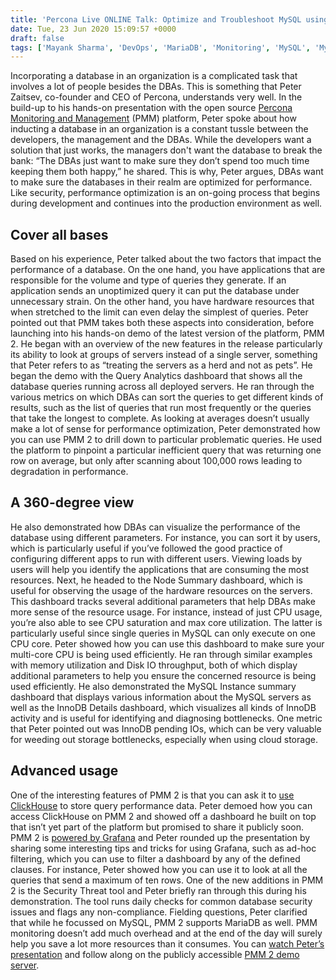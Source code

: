 ```yaml
---
title: 'Percona Live ONLINE Talk: Optimize and Troubleshoot MySQL using Percona Monitoring and Management by Peter Zaitsev'
date: Tue, 23 Jun 2020 15:09:57 +0000
draft: false
tags: ['Mayank Sharma', 'DevOps', 'MariaDB', 'Monitoring', 'MySQL', 'MySQL', 'mysql-and-variants', 'Open Source Databases', 'Percona Monitoring and Management', 'PMM', 'Tools']
---
```


Incorporating a database in an organization is a complicated task that involves a lot of people besides the DBAs. This is something that Peter Zaitsev, co-founder and CEO of Percona, understands very well. In the build-up to his hands-on presentation with the open source [Percona Monitoring and Management](https://www.percona.com/software/database-tools/percona-monitoring-and-management) (PMM) platform, Peter spoke about how inducting a database in an organization is a constant tussle between the developers, the management and the DBAs. While the developers want a solution that just works, the managers don't want the database to break the bank: “The DBAs just want to make sure they don’t spend too much time keeping them both happy,” he shared. This is why, Peter argues, DBAs want to make sure the databases in their realm are optimized for performance. Like security, performance optimization is an on-going process that begins during development and continues into the production environment as well.

Cover all bases
---------------

Based on his experience, Peter talked about the two factors that impact the performance of a database. On the one hand, you have applications that are responsible for the volume and type of queries they generate. If an application sends an unoptimized query it can put the database under unnecessary strain. On the other hand, you have hardware resources that when stretched to the limit can even delay the simplest of queries. Peter pointed out that PMM takes both these aspects into consideration, before launching into his hands-on demo of the latest version of the platform, PMM 2. He began with an overview of the new features in the release particularly its ability to look at groups of servers instead of a single server, something that Peter refers to as “treating the servers as a herd and not as pets”. He began the demo with the Query Analytics dashboard that shows all the database queries running across all deployed servers. He ran through the various metrics on which DBAs can sort the queries to get different kinds of results, such as the list of queries that run most frequently or the queries that take the longest to complete. As looking at averages doesn’t usually make a lot of sense for performance optimization, Peter demonstrated how you can use PMM 2 to drill down to particular problematic queries. He used the platform to pinpoint a particular inefficient query that was returning one row on average, but only after scanning about 100,000 rows leading to degradation in performance.

A 360-degree view
-----------------

He also demonstrated how DBAs can visualize the performance of the database using different parameters. For instance, you can sort it by users, which is particularly useful if you’ve followed the good practice of configuring different apps to run with different users. Viewing loads by users will help you identify the applications that are consuming the most resources. Next, he headed to the Node Summary dashboard, which is useful for observing the usage of the hardware resources on the servers. This dashboard tracks several additional parameters that help DBAs make more sense of the resource usage. For instance, instead of just CPU usage, you’re also able to see CPU saturation and max core utilization. The latter is particularly useful since single queries in MySQL can only execute on one CPU core. Peter showed how you can use this dashboard to make sure your multi-core CPU is being used efficiently. He ran through similar examples with memory utilization and Disk IO throughput, both of which display additional parameters to help you ensure the concerned resource is being used efficiently. He also demonstrated the MySQL Instance summary dashboard that displays various information about the MySQL servers as well as the InnoDB Details dashboard, which visualizes all kinds of InnoDB activity and is useful for identifying and diagnosing bottlenecks. One metric that Peter pointed out was InnoDB pending IOs, which can be very valuable for weeding out storage bottlenecks, especially when using cloud storage.

Advanced usage
--------------

One of the interesting features of PMM 2 is that you can ask it to [use ClickHouse](https://www.percona.com/blog/2020/03/30/advanced-query-analysis-in-percona-monitoring-and-management-with-direct-clickhouse-access/) to store query performance data. Peter demoed how you can access ClickHouse on PMM 2 and showed off a dashboard he built on top that isn’t yet part of the platform but promised to share it publicly soon. PMM 2 is [powered by Grafana](https://www.percona.com/blog/2019/11/22/designing-grafana-dashboards/) and Peter rounded up the presentation by sharing some interesting tips and tricks for using Grafana, such as ad-hoc filtering, which you can use to filter a dashboard by any of the defined clauses. For instance, Peter showed how you can use it to look at all the queries that send a maximum of ten rows. One of the new additions in PMM 2 is the Security Threat tool and Peter briefly ran through this during his demonstration. The tool runs daily checks for common database security issues and flags any non-compliance. Fielding questions, Peter clarified that while he focussed on MySQL, PMM 2 supports MariaDB as well. PMM monitoring doesn’t add much overhead and at the end of the day will surely help you save a lot more resources than it consumes. You can [watch Peter’s presentation](https://www.percona.com/resources/videos/optimize-and-troubleshoot-mysql-using-pmm-2-peter-zaitsev-percona-live-online-2020) and follow along on the publicly accessible [PMM 2 demo server](https://pmmdemo.percona.com/).